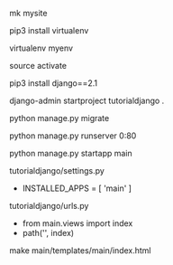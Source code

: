 mk mysite

pip3 install virtualenv

virtualenv myenv

source activate

pip3 install django==2.1

django-admin startproject tutorialdjango .

python manage.py migrate

python manage.py runserver 0:80

python manage.py startapp main

tutorialdjango/settings.py 
 * INSTALLED_APPS = [ 'main' ]
 
tutorialdjango/urls.py
* from main.views import index
* path('', index)

make main/templates/main/index.html


